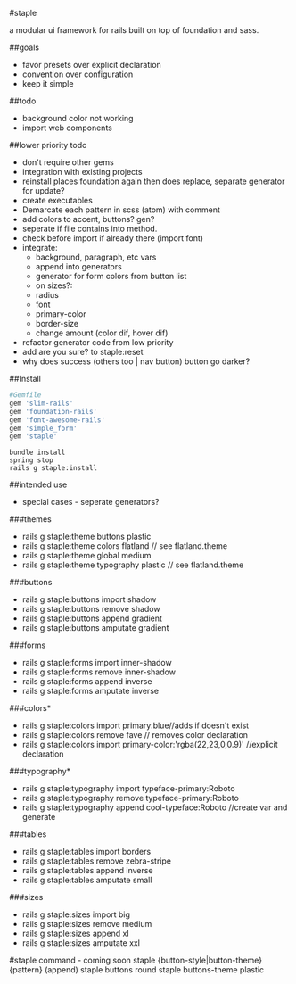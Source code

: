 #staple

a modular ui framework for rails built on top of foundation and sass.

##goals

* favor presets over explicit declaration
* convention over configuration
* keep it simple

##todo
* background color not working
* import web components

##lower priority todo
* don't require other gems
* integration with existing projects
* reinstall places foundation again then does replace, separate generator for update?
* create executables
* Demarcate each pattern in scss (atom) with comment
* add colors to accent, buttons? gen?
* seperate if file contains into method.
* check before import if already there (import font)
* integrate:
	* background, paragraph, etc vars
	* append into generators
	* generator for form colors from button list
	* on sizes?:
	* radius
	* font
	* primary-color
	* border-size
	* change amount (color dif, hover dif)
* refactor generator code from low priority
* add are you sure? to staple:reset
* why does success (others too | nav button) button go darker?

##Install

```ruby
#Gemfile
gem 'slim-rails'
gem 'foundation-rails'
gem 'font-awesome-rails'
gem 'simple_form'
gem 'staple'
```

```command
bundle install
spring stop
rails g staple:install
```

##intended use

* special cases - seperate generators?

###themes
* rails g staple:theme buttons plastic
* rails g staple:theme colors flatland // see flatland.theme
* rails g staple:theme global medium
* rails g staple:theme typography plastic // see flatland.theme

###buttons
* rails g staple:buttons import shadow
* rails g staple:buttons remove shadow
* rails g staple:buttons append gradient
* rails g staple:buttons amputate gradient

###forms
* rails g staple:forms import inner-shadow
* rails g staple:forms remove inner-shadow
* rails g staple:forms append inverse
* rails g staple:forms amputate inverse

###colors*
* rails g staple:colors import primary:blue//adds if doesn't exist
* rails g staple:colors remove fave // removes color declaration
* rails g staple:colors import primary-color:'rgba(22,23,0,0.9)' //explicit declaration

###typography*
* rails g staple:typography import typeface-primary:Roboto
* rails g staple:typography remove typeface-primary:Roboto
* rails g staple:typography append cool-typeface:Roboto //create var and generate

###tables
* rails g staple:tables import borders
* rails g staple:tables remove zebra-stripe
* rails g staple:tables append inverse
* rails g staple:tables amputate small

###sizes
* rails g staple:sizes import big
* rails g staple:sizes remove medium
* rails g staple:sizes append xl
* rails g staple:sizes amputate xxl

#staple command - coming soon
staple {button-style|button-theme} {pattern} (append)
staple buttons round
staple buttons-theme plastic